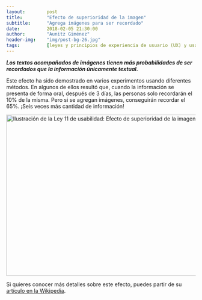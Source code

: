 ```yaml
---
layout:        post
title:         "Efecto de superioridad de la imagen"
subtitle:      "Agrega imágenes para ser recordado"
date:          2018-02-05 21:30:00
author:        "Aunitz Giménez"
header-img:    "img/post-bg-26.jpg"
tags:          [leyes y principios de experiencia de usuario (UX) y usabilidad]
---
```


<p><em><strong>Los textos acompañados de imágenes tienen más probabilidades de ser recordados que la información únicamente textual.</strong></em></p>

<p>Este efecto ha sido demostrado en varios experimentos usando diferentes métodos. En algunos de ellos resultó que, cuando la información se presenta de forma oral, después de 3 días, las personas solo recordarán el 10% de la misma. Pero si se agregan imágenes, conseguirán recordar el 65%. ¡Seis veces más cantidad de información!

<p><img src="{{ site.baseurl }}/img/ley-11-efecto-superioridad-imagen.png" loading="lazy" alt="Ilustración de la Ley 11 de usabilidad: Efecto de superioridad de la imagen" width="722" height="428"></p>

<p>Si quieres conocer más detalles sobre este efecto, puedes partir de su <a href="https://en.wikipedia.org/wiki/Picture_superiority_effect" target="_blank" rel="noopener noreferrer">artículo en la Wikipedia</a>.</p>
